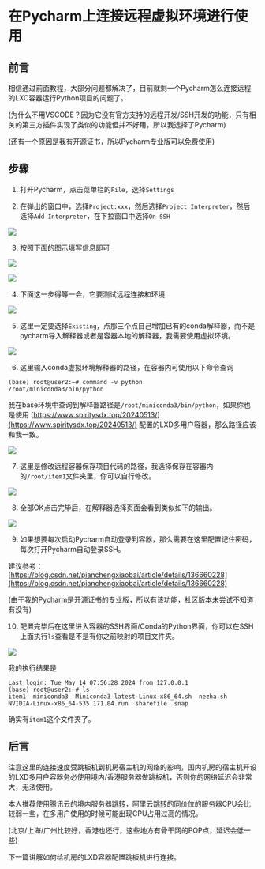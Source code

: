 # 在Pycharm上连接远程虚拟环境进行使用


## 前言

相信通过前面教程，大部分问题都解决了，目前就剩一个Pycharm怎么连接远程的LXC容器运行Python项目的问题了。

(为什么不用VSCODE？因为它没有官方支持的远程开发/SSH开发的功能，只有相关的第三方插件实现了类似的功能但并不好用，所以我选择了Pycharm)

(还有一个原因是我有开源证书，所以Pycharm专业版可以免费使用)

## 步骤

1. 打开Pycharm，点击菜单栏的`File`，选择`Settings`

2. 在弹出的窗口中，选择`Project:xxx`，然后选择`Project Interpreter`，然后选择`Add Interpreter`，在下拉窗口中选择`On SSH`

![](https://cdn.spiritlhl.net/https://raw.githubusercontent.com/spiritysdx/images/main/20240513/image_2024-05-14_16-19-46.png)

3. 按照下面的图示填写信息即可

![](https://cdn.spiritlhl.net/https://raw.githubusercontent.com/spiritysdx/images/main/20240513/image_2024-05-14_16-20-53.png)

![](https://cdn.spiritlhl.net/https://raw.githubusercontent.com/spiritysdx/images/main/20240513/image_2024-05-14_16-21-11.png)

4. 下面这一步得等一会，它要测试远程连接和环境

![](https://cdn.spiritlhl.net/https://raw.githubusercontent.com/spiritysdx/images/main/20240513/image_2024-05-14_16-21-53.png)

5. 这里一定要选择`Existing`，点那三个点自己增加已有的conda解释器，而不是pycharm导入解释器或者是容器本地的解释器，我需要使用虚拟环境。

![](https://cdn.spiritlhl.net/https://raw.githubusercontent.com/spiritysdx/images/main/20240513/image_2024-05-14_16-27-24.png)

6. 这里输入conda虚拟环境解释器的路径，在容器内可使用以下命令查询

```
(base) root@user2:~# command -v python
/root/miniconda3/bin/python
```

我在base环境中查询到解释器路径是```/root/miniconda3/bin/python```，如果你也是使用 [https://www.spiritysdx.top/20240513/](https://www.spiritysdx.top/20240513/) 配置的LXD多用户容器，那么路径应该和我一致。

![](https://cdn.spiritlhl.net/https://raw.githubusercontent.com/spiritysdx/images/main/20240513/image_2024-05-14_16-28-02.png)

7. 这里是修改远程容器保存项目代码的路径，我选择保存在容器内的```/root/item1```文件夹里，你可以自行修改。

![](https://cdn.spiritlhl.net/https://raw.githubusercontent.com/spiritysdx/images/main/20240513/image_2024-05-14_16-28-30.png)

8. 全部OK点击完毕后，在解释器选择页面会看到类似如下的输出。

![](https://cdn.spiritlhl.net/https://raw.githubusercontent.com/spiritysdx/images/main/20240513/image_2024-05-14_16-29-40.png)

9. 如果想要每次启动Pycharm自动登录到容器，那么需要在这里配置记住密码，每次打开Pycharm自动登录SSH。

建议参考： [https://blog.csdn.net/pianchengxiaobai/article/details/136660228](https://blog.csdn.net/pianchengxiaobai/article/details/136660228)

(由于我的Pycharm是开源证书的专业版，所以有该功能，社区版本未尝试不知道有没有)

10. 配置完毕后在这里进入容器的SSH界面/Conda的Python界面，你可以在SSH上面执行```ls```查看是不是有你之前映射的项目文件夹。

![](https://cdn.spiritlhl.net/https://raw.githubusercontent.com/spiritysdx/images/main/20240513/image_2024-05-14_16-42-11.png)

我的执行结果是

```
Last login: Tue May 14 07:56:28 2024 from 127.0.0.1
(base) root@user2:~# ls
item1  miniconda3  Miniconda3-latest-Linux-x86_64.sh  nezha.sh  NVIDIA-Linux-x86_64-535.171.04.run  sharefile  snap
```

确实有```item1```这个文件夹了。

## 后言

注意这里的连接速度受跳板机到机房宿主机的网络的影响，国内机房的宿主机开设的LXD多用户容器务必使用境内/香港服务器做跳板机，否则你的网络延迟会非常大，无法使用。

本人推荐使用腾讯云的境内服务器[跳转](https://cloud.tencent.com/act/cps/redirect?redirect=11529&cps_key=c57aeee1ac0c5493f6718c40421affcf)，阿里云[跳转](https://www.aliyun.com/?source=5176.11533457&userCode=io97dzbb)的同价位的服务器CPU会比较弱一些，在多用户使用的时候可能出现CPU占用过高的情况。

(北京/上海/广州比较好，香港也还行，这些地方有骨干网的POP点，延迟会低一些)

下一篇讲解如何给机房的LXD容器配置跳板机进行连接。
